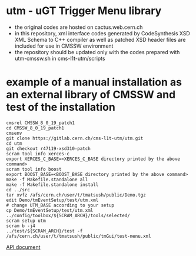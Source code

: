 # utm - uGT Trigger Menu library
- the original codes are hosted on cactus.web.cern.ch
- in this repository, xml interface codes generated by CodeSynthesis XSD XML Schema to C++ compiler
  as well as patched XSD header files are included for use in CMSSW environment
- the repository should be updated only with the codes prepared with utm-cmssw.sh in cms-l1t-utm/scripts

# example of a manual installation as an external library of CMSSW and test of the installation
```{r, engine='bash', count_lines}
cmsrel CMSSW_8_0_19_patch1
cd CMSSW_8_0_19_patch1
cmsenv
git clone https://gitlab.cern.ch/cms-l1t-utm/utm.git
cd utm
git checkout r47119-xsd310-patch
scram tool info xerces-c
export XERCES_C_BASE=<XERCES_C_BASE directory printed by the above command>
scram tool info boost
export BOOST_BASE=<BOOST_BASE directory printed by the above command>
make -f Makefile.standalone all
make -f Makefile.standalone install
cd ../src
tar xvfz /afs/cern.ch/user/t/tmatsush/public/Demo.tgz
edit Demo/tmEventSetup/test/utm.xml
# change UTM_BASE according to your setup
cp Demo/tmEventSetup/test/utm.xml ../config/toolbox/${SCRAM_ARCH}/tools/selected/
scram setup utm
scram b -j4
../test/${SCRAM_ARCH}/test -f /afs/cern.ch/user/t/tmatsush/public/tmGui/test-menu.xml
```

[API document](http://www.hephy.at/user/tmatsushita/utm/tmEventSetup/namespacetmeventsetup.html)
